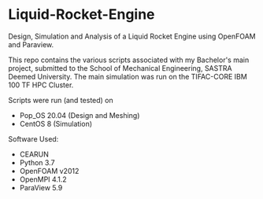 # Liquid-Rocket-Engine
Design, Simulation and Analysis of a Liquid Rocket Engine using OpenFOAM and Paraview.

This repo contains the various scripts associated with my Bachelor's main project, submitted to the School of Mechanical Engineering, SASTRA Deemed University. The main simulation was run on the TIFAC-CORE IBM 100 TF HPC Cluster.

Scripts were run (and tested) on
- Pop_OS 20.04 (Design and Meshing)
- CentOS 8 (Simulation)

Software Used:
- CEARUN
- Python 3.7
- OpenFOAM v2012
- OpenMPI 4.1.2
- ParaView 5.9
